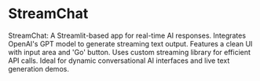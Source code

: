 # StreamChat
StreamChat: A Streamlit-based app for real-time AI responses. Integrates OpenAI's GPT model to generate streaming text output. Features a clean UI with input area and 'Go' button. Uses custom streaming library for efficient API calls. Ideal for dynamic conversational AI interfaces and live text generation demos.
